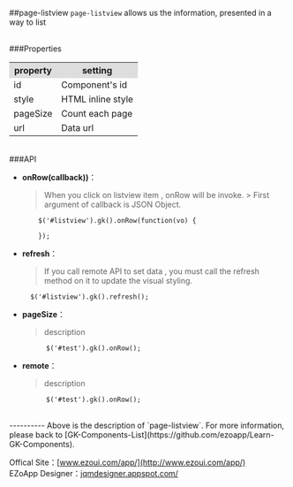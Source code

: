 ##page-listview
`page-listview` allows us the information, presented in a way to list 

<br/>
###Properties
<table>

<tr>
<th style="background:#ddd;">property</th>
<th style="background:#ddd;">setting</th>
</tr>

<tr>
<td>id</td>
<td>Component's id</td>
</tr>

<tr>
<td>style</td>
<td>HTML inline style</td>
</tr>

<tr>
<td>pageSize</td>
<td>Count each page</td>
</tr>

<tr>
<td>url</td>
<td>Data url</td>
</tr>

</table>

<br/>
###API

- **onRow(callback))**：  
  	> When you click on listview item , onRow will be invoke.
        > First argument of callback is JSON Object.

          $('#listview').gk().onRow(function(vo) {

          });

- **refresh**：  
 	> If you call remote API to set data , you must call the refresh method on it to update the visual styling.

		$('#listview').gk().refresh();


- **pageSize**：  
  	> description

			$('#test').gk().onRow();


- **remote**：  
  	> description

			$('#test').gk().onRow();


<br/>
----------
Above is the description of `page-listview`. For more information, please back to [GK-Components-List](https://github.com/ezoapp/Learn-GK-Components).

Offical Site：[www.ezoui.com/app/](http://www.ezoui.com/app/)  
EZoApp Designer：[jqmdesigner.appspot.com/](http://jqmdesigner.appspot.com/)





